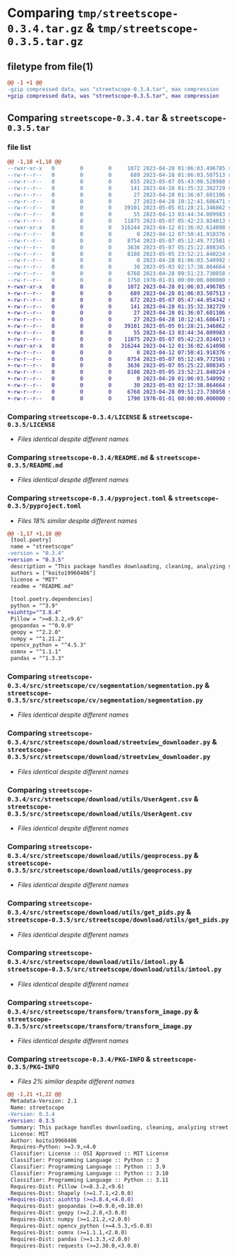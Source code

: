 # Comparing `tmp/streetscope-0.3.4.tar.gz` & `tmp/streetscope-0.3.5.tar.gz`

## filetype from file(1)

```diff
@@ -1 +1 @@
-gzip compressed data, was "streetscope-0.3.4.tar", max compression
+gzip compressed data, was "streetscope-0.3.5.tar", max compression
```

## Comparing `streetscope-0.3.4.tar` & `streetscope-0.3.5.tar`

### file list

```diff
@@ -1,18 +1,18 @@
--rwxr-xr-x   0        0        0     1072 2023-04-28 01:06:03.496785 streetscope-0.3.4/LICENSE
--rw-r--r--   0        0        0      689 2023-04-28 01:06:03.507513 streetscope-0.3.4/README.md
--rw-r--r--   0        0        0      655 2023-05-07 05:43:00.528988 streetscope-0.3.4/pyproject.toml
--rw-r--r--   0        0        0      141 2023-04-28 01:35:32.382729 streetscope-0.3.4/src/streetscope/__init__.py
--rw-r--r--   0        0        0       27 2023-04-28 01:36:07.601106 streetscope-0.3.4/src/streetscope/cv/__init__.py
--rw-r--r--   0        0        0       27 2023-04-28 10:12:41.686471 streetscope-0.3.4/src/streetscope/cv/segmentation/__init__.py
--rw-r--r--   0        0        0    39101 2023-05-05 01:28:21.346862 streetscope-0.3.4/src/streetscope/cv/segmentation/segmentation.py
--rw-r--r--   0        0        0       55 2023-04-13 03:44:34.089983 streetscope-0.3.4/src/streetscope/download/__init__.py
--rw-r--r--   0        0        0    11875 2023-05-07 05:42:23.024013 streetscope-0.3.4/src/streetscope/download/streetview_downloader.py
--rwxr-xr-x   0        0        0   316244 2023-04-12 01:36:02.614098 streetscope-0.3.4/src/streetscope/download/utils/UserAgent.csv
--rw-r--r--   0        0        0        0 2023-04-12 07:50:41.918376 streetscope-0.3.4/src/streetscope/download/utils/__init__.py
--rw-r--r--   0        0        0     8754 2023-05-07 05:12:49.772501 streetscope-0.3.4/src/streetscope/download/utils/geoprocess.py
--rw-r--r--   0        0        0     3636 2023-05-07 05:25:22.808345 streetscope-0.3.4/src/streetscope/download/utils/get_pids.py
--rw-r--r--   0        0        0     8108 2023-05-05 23:52:21.840224 streetscope-0.3.4/src/streetscope/download/utils/imtool.py
--rw-r--r--   0        0        0        0 2023-04-28 01:06:03.540992 streetscope-0.3.4/src/streetscope/streetscope.py
--rw-r--r--   0        0        0       30 2023-05-03 02:17:38.864664 streetscope-0.3.4/src/streetscope/transform/__init__.py
--rw-r--r--   0        0        0     6768 2023-04-28 09:51:23.730858 streetscope-0.3.4/src/streetscope/transform/transform_image.py
--rw-r--r--   0        0        0     1750 1970-01-01 00:00:00.000000 streetscope-0.3.4/PKG-INFO
+-rwxr-xr-x   0        0        0     1072 2023-04-28 01:06:03.496785 streetscope-0.3.5/LICENSE
+-rw-r--r--   0        0        0      689 2023-04-28 01:06:03.507513 streetscope-0.3.5/README.md
+-rw-r--r--   0        0        0      672 2023-05-07 05:47:44.054342 streetscope-0.3.5/pyproject.toml
+-rw-r--r--   0        0        0      141 2023-04-28 01:35:32.382729 streetscope-0.3.5/src/streetscope/__init__.py
+-rw-r--r--   0        0        0       27 2023-04-28 01:36:07.601106 streetscope-0.3.5/src/streetscope/cv/__init__.py
+-rw-r--r--   0        0        0       27 2023-04-28 10:12:41.686471 streetscope-0.3.5/src/streetscope/cv/segmentation/__init__.py
+-rw-r--r--   0        0        0    39101 2023-05-05 01:28:21.346862 streetscope-0.3.5/src/streetscope/cv/segmentation/segmentation.py
+-rw-r--r--   0        0        0       55 2023-04-13 03:44:34.089983 streetscope-0.3.5/src/streetscope/download/__init__.py
+-rw-r--r--   0        0        0    11875 2023-05-07 05:42:23.024013 streetscope-0.3.5/src/streetscope/download/streetview_downloader.py
+-rwxr-xr-x   0        0        0   316244 2023-04-12 01:36:02.614098 streetscope-0.3.5/src/streetscope/download/utils/UserAgent.csv
+-rw-r--r--   0        0        0        0 2023-04-12 07:50:41.918376 streetscope-0.3.5/src/streetscope/download/utils/__init__.py
+-rw-r--r--   0        0        0     8754 2023-05-07 05:12:49.772501 streetscope-0.3.5/src/streetscope/download/utils/geoprocess.py
+-rw-r--r--   0        0        0     3636 2023-05-07 05:25:22.808345 streetscope-0.3.5/src/streetscope/download/utils/get_pids.py
+-rw-r--r--   0        0        0     8108 2023-05-05 23:52:21.840224 streetscope-0.3.5/src/streetscope/download/utils/imtool.py
+-rw-r--r--   0        0        0        0 2023-04-28 01:06:03.540992 streetscope-0.3.5/src/streetscope/streetscope.py
+-rw-r--r--   0        0        0       30 2023-05-03 02:17:38.864664 streetscope-0.3.5/src/streetscope/transform/__init__.py
+-rw-r--r--   0        0        0     6768 2023-04-28 09:51:23.730858 streetscope-0.3.5/src/streetscope/transform/transform_image.py
+-rw-r--r--   0        0        0     1790 1970-01-01 00:00:00.000000 streetscope-0.3.5/PKG-INFO
```

### Comparing `streetscope-0.3.4/LICENSE` & `streetscope-0.3.5/LICENSE`

 * *Files identical despite different names*

### Comparing `streetscope-0.3.4/README.md` & `streetscope-0.3.5/README.md`

 * *Files identical despite different names*

### Comparing `streetscope-0.3.4/pyproject.toml` & `streetscope-0.3.5/pyproject.toml`

 * *Files 18% similar despite different names*

```diff
@@ -1,17 +1,18 @@
 [tool.poetry]
 name = "streetscope"
-version = "0.3.4"
+version = "0.3.5"
 description = "This package handles downloading, cleaning, analyzing street view imagery"
 authors = ["koito19960406"]
 license = "MIT"
 readme = "README.md"
 
 [tool.poetry.dependencies]
 python = "^3.9"
+aiohttp="^3.8.4"
 Pillow = ">=8.3.2,<9.6"
 geopandas = "^0.9.0"
 geopy = "^2.2.0"
 numpy = "^1.21.2"
 opencv_python = "^4.5.3"
 osmnx = "^1.1.1"
 pandas = "^1.3.3"
```

### Comparing `streetscope-0.3.4/src/streetscope/cv/segmentation/segmentation.py` & `streetscope-0.3.5/src/streetscope/cv/segmentation/segmentation.py`

 * *Files identical despite different names*

### Comparing `streetscope-0.3.4/src/streetscope/download/streetview_downloader.py` & `streetscope-0.3.5/src/streetscope/download/streetview_downloader.py`

 * *Files identical despite different names*

### Comparing `streetscope-0.3.4/src/streetscope/download/utils/UserAgent.csv` & `streetscope-0.3.5/src/streetscope/download/utils/UserAgent.csv`

 * *Files identical despite different names*

### Comparing `streetscope-0.3.4/src/streetscope/download/utils/geoprocess.py` & `streetscope-0.3.5/src/streetscope/download/utils/geoprocess.py`

 * *Files identical despite different names*

### Comparing `streetscope-0.3.4/src/streetscope/download/utils/get_pids.py` & `streetscope-0.3.5/src/streetscope/download/utils/get_pids.py`

 * *Files identical despite different names*

### Comparing `streetscope-0.3.4/src/streetscope/download/utils/imtool.py` & `streetscope-0.3.5/src/streetscope/download/utils/imtool.py`

 * *Files identical despite different names*

### Comparing `streetscope-0.3.4/src/streetscope/transform/transform_image.py` & `streetscope-0.3.5/src/streetscope/transform/transform_image.py`

 * *Files identical despite different names*

### Comparing `streetscope-0.3.4/PKG-INFO` & `streetscope-0.3.5/PKG-INFO`

 * *Files 2% similar despite different names*

```diff
@@ -1,21 +1,22 @@
 Metadata-Version: 2.1
 Name: streetscope
-Version: 0.3.4
+Version: 0.3.5
 Summary: This package handles downloading, cleaning, analyzing street view imagery
 License: MIT
 Author: koito19960406
 Requires-Python: >=3.9,<4.0
 Classifier: License :: OSI Approved :: MIT License
 Classifier: Programming Language :: Python :: 3
 Classifier: Programming Language :: Python :: 3.9
 Classifier: Programming Language :: Python :: 3.10
 Classifier: Programming Language :: Python :: 3.11
 Requires-Dist: Pillow (>=8.3.2,<9.6)
 Requires-Dist: Shapely (>=1.7.1,<2.0.0)
+Requires-Dist: aiohttp (>=3.8.4,<4.0.0)
 Requires-Dist: geopandas (>=0.9.0,<0.10.0)
 Requires-Dist: geopy (>=2.2.0,<3.0.0)
 Requires-Dist: numpy (>=1.21.2,<2.0.0)
 Requires-Dist: opencv_python (>=4.5.3,<5.0.0)
 Requires-Dist: osmnx (>=1.1.1,<2.0.0)
 Requires-Dist: pandas (>=1.3.3,<2.0.0)
 Requires-Dist: requests (>=2.30.0,<3.0.0)
```

